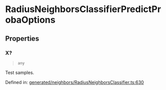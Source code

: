 # RadiusNeighborsClassifierPredictProbaOptions

## Properties

### X?

> `any`

Test samples.

Defined in:  [generated/neighbors/RadiusNeighborsClassifier.ts:630](https://github.com/transitive-bullshit/scikit-learn-ts/blob/b59c1ff/packages/sklearn/src/generated/neighbors/RadiusNeighborsClassifier.ts#L630)
